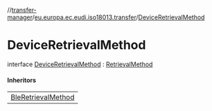 //[transfer-manager](../../../index.md)/[eu.europa.ec.eudi.iso18013.transfer](../index.md)/[DeviceRetrievalMethod](index.md)

# DeviceRetrievalMethod

interface [DeviceRetrievalMethod](index.md) : [RetrievalMethod](../-retrieval-method/index.md)

#### Inheritors

| |
|---|
| [BleRetrievalMethod](../../eu.europa.ec.eudi.iso18013.transfer.retrieval/-ble-retrieval-method/index.md) |
